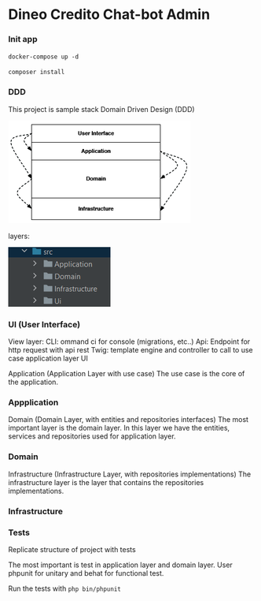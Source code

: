 # Dineo Credito Chat-bot Admin

### Init app

`docker-compose up -d`

`composer install`

### DDD
This project is sample stack Domain Driven Design (DDD)

![DDD](doc/img/img.png)

layers:

![layers](doc/img/layers.png)

### UI (User Interface)

View layer:
CLI: ommand ci for console (migrations, etc..)
Api: Endpoint for http request with api rest
Twig: template engine and controller to call to use case application layer
UI

Application (Application Layer with use case)
The use case is the core of the application.

### Appplication

Domain (Domain Layer, with entities and repositories interfaces)
The most important layer is the domain layer. In this layer we have the entities, services and repositories used for application layer.

### Domain

Infrastructure (Infrastructure Layer, with repositories implementations)
The infrastructure layer is the layer that contains the repositories implementations.

### Infrastructure

### Tests
Replicate structure of project with tests

The most important is test in application layer and domain layer. User phpunit for unitary and behat for functional test.

Run the tests with `php bin/phpunit`